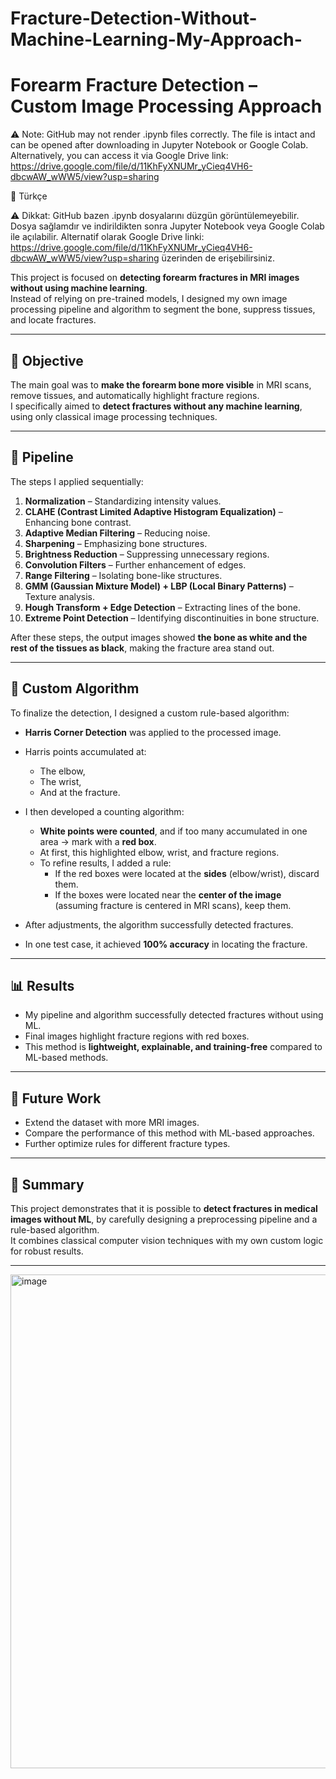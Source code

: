 # Fracture-Detection-Without-Machine-Learning-My-Approach-
# Forearm Fracture Detection – Custom Image Processing Approach

⚠️ Note: GitHub may not render .ipynb files correctly. The file is intact and can be opened after downloading in Jupyter Notebook or Google Colab. Alternatively, you can access it via Google Drive link: https://drive.google.com/file/d/11KhFyXNUMr_yCieq4VH6-dbcwAW_wWW5/view?usp=sharing


🔹 Türkçe

⚠️ Dikkat: GitHub bazen .ipynb dosyalarını düzgün görüntülemeyebilir. Dosya sağlamdır ve indirildikten sonra Jupyter Notebook veya Google Colab ile açılabilir. Alternatif olarak Google Drive linki: https://drive.google.com/file/d/11KhFyXNUMr_yCieq4VH6-dbcwAW_wWW5/view?usp=sharing üzerinden de erişebilirsiniz.

 
This project is focused on **detecting forearm fractures in MRI images without using machine learning**.  
Instead of relying on pre-trained models, I designed my own image processing pipeline and algorithm to segment the bone, suppress tissues, and locate fractures.

---

## 🎯 Objective
The main goal was to **make the forearm bone more visible** in MRI scans, remove tissues, and automatically highlight fracture regions.  
I specifically aimed to **detect fractures without any machine learning**, using only classical image processing techniques.

---

## 🧪 Pipeline
The steps I applied sequentially:

1. **Normalization** – Standardizing intensity values.  
2. **CLAHE (Contrast Limited Adaptive Histogram Equalization)** – Enhancing bone contrast.  
3. **Adaptive Median Filtering** – Reducing noise.  
4. **Sharpening** – Emphasizing bone structures.  
5. **Brightness Reduction** – Suppressing unnecessary regions.  
6. **Convolution Filters** – Further enhancement of edges.  
7. **Range Filtering** – Isolating bone-like structures.  
8. **GMM (Gaussian Mixture Model) + LBP (Local Binary Patterns)** – Texture analysis.  
9. **Hough Transform + Edge Detection** – Extracting lines of the bone.  
10. **Extreme Point Detection** – Identifying discontinuities in bone structure.  

After these steps, the output images showed **the bone as white and the rest of the tissues as black**, making the fracture area stand out.

---

## 🧠 Custom Algorithm
To finalize the detection, I designed a custom rule-based algorithm:

- **Harris Corner Detection** was applied to the processed image.  
- Harris points accumulated at:
  - The elbow,  
  - The wrist,  
  - And at the fracture.
    
- I then developed a counting algorithm:
  - **White points were counted**, and if too many accumulated in one area → mark with a **red box**.  
  - At first, this highlighted elbow, wrist, and fracture regions.  
  - To refine results, I added a rule:  
    - If the red boxes were located at the **sides** (elbow/wrist), discard them.  
    - If the boxes were located near the **center of the image** (assuming fracture is centered in MRI scans), keep them.  
- After adjustments, the algorithm successfully detected fractures.  
- In one test case, it achieved **100% accuracy** in locating the fracture.

---

## 📊 Results
- My pipeline and algorithm successfully detected fractures without using ML.  
- Final images highlight fracture regions with red boxes.  
- This method is **lightweight, explainable, and training-free** compared to ML-based methods.  

---

## 🚀 Future Work
- Extend the dataset with more MRI images.  
- Compare the performance of this method with ML-based approaches.  
- Further optimize rules for different fracture types.

---

## 📌 Summary
This project demonstrates that it is possible to **detect fractures in medical images without ML**, by carefully designing a preprocessing pipeline and a rule-based algorithm.  
It combines classical computer vision techniques with my own custom logic for robust results.

---
<img width="766" height="790" alt="image" src="https://github.com/user-attachments/assets/1416ae56-abc1-46f7-8722-9d2337589242" />

